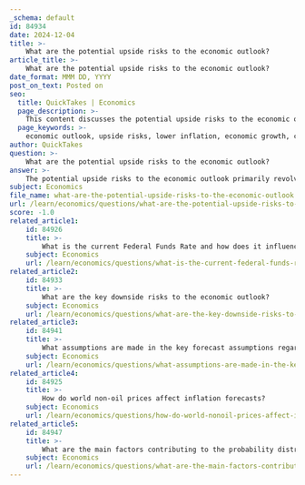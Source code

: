 ```yaml
---
_schema: default
id: 84934
date: 2024-12-04
title: >-
    What are the potential upside risks to the economic outlook?
article_title: >-
    What are the potential upside risks to the economic outlook?
date_format: MMM DD, YYYY
post_on_text: Posted on
seo:
  title: QuickTakes | Economics
  page_description: >-
    This content discusses the potential upside risks to the economic outlook, including factors like lower inflation, faster economic growth, monetary policy adjustments, and improvements in global economic conditions.
  page_keywords: >-
    economic outlook, upside risks, lower inflation, economic growth, consumer spending, monetary policy, global economy, supply chain, fiscal policy, investment
author: QuickTakes
question: >-
    What are the potential upside risks to the economic outlook?
answer: >-
    The potential upside risks to the economic outlook primarily revolve around the possibility of lower inflation and faster economic growth. These factors can create a more favorable environment for economic expansion than currently anticipated. Here are some key points regarding these upside risks:\n\n1. **Lower Inflation**: If inflation continues to decline more rapidly than expected, it could lead to increased consumer spending and business investment. This would enhance overall economic activity and potentially stimulate growth beyond current forecasts.\n\n2. **Faster Economic Growth**: There is a possibility that economic growth could exceed projections due to various factors, such as stronger-than-expected consumer demand, improvements in labor market conditions, or effective fiscal policies that stimulate investment.\n\n3. **Monetary Policy Adjustments**: As inflation eases, central banks may respond by lowering interest rates sooner than anticipated. This could further encourage borrowing and spending, contributing to economic growth.\n\n4. **Global Economic Conditions**: Improvements in global economic conditions, such as a recovery in major economies or stabilization in emerging markets, could also positively impact the U.S. economy, leading to higher growth rates.\n\n5. **Supply Chain Improvements**: If supply chain disruptions continue to resolve, this could lead to increased production capacity and efficiency, further supporting economic growth.\n\n6. **Fiscal Policy Support**: Continued or enhanced fiscal support from government policies could provide a boost to economic activity, especially in sectors that are still recovering from previous downturns.\n\nWhile these upside risks are balanced by potential downside risks, such as higher inflation or slower growth due to external shocks or policy missteps, the overall outlook remains cautiously optimistic. The balance of risks suggests that while there are challenges ahead, there are also significant opportunities for stronger economic performance.
subject: Economics
file_name: what-are-the-potential-upside-risks-to-the-economic-outlook.md
url: /learn/economics/questions/what-are-the-potential-upside-risks-to-the-economic-outlook
score: -1.0
related_article1:
    id: 84926
    title: >-
        What is the current Federal Funds Rate and how does it influence inflation?
    subject: Economics
    url: /learn/economics/questions/what-is-the-current-federal-funds-rate-and-how-does-it-influence-inflation
related_article2:
    id: 84933
    title: >-
        What are the key downside risks to the economic outlook?
    subject: Economics
    url: /learn/economics/questions/what-are-the-key-downside-risks-to-the-economic-outlook
related_article3:
    id: 84941
    title: >-
        What assumptions are made in the key forecast assumptions regarding domestic factors?
    subject: Economics
    url: /learn/economics/questions/what-assumptions-are-made-in-the-key-forecast-assumptions-regarding-domestic-factors
related_article4:
    id: 84925
    title: >-
        How do world non-oil prices affect inflation forecasts?
    subject: Economics
    url: /learn/economics/questions/how-do-world-nonoil-prices-affect-inflation-forecasts
related_article5:
    id: 84947
    title: >-
        What are the main factors contributing to the probability distribution of inflation forecasts?
    subject: Economics
    url: /learn/economics/questions/what-are-the-main-factors-contributing-to-the-probability-distribution-of-inflation-forecasts
---
```


&nbsp;